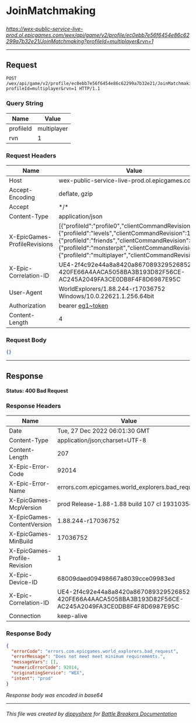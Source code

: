 # JoinMatchmaking

#####

*https://wex-public-service-live-prod.ol.epicgames.com/wex/api/game/v2/profile/ec0ebb7e56f6454e86c62299a7b32e21/JoinMatchmaking?profileId=multiplayer&rvn=1*

___

## Request

```http request
POST /wex/api/game/v2/profile/ec0ebb7e56f6454e86c62299a7b32e21/JoinMatchmaking?profileId=multiplayer&rvn=1 HTTP/1.1
```

### Query String

| Name | Value |
|---|---|
| profileId | multiplayer |
| rvn | 1 |




### Request Headers

| Name | Value |
|---|---|
| Host | wex-public-service-live-prod.ol.epicgames.com |
| Accept-Encoding | deflate, gzip |
| Accept | \*/\* |
| Content-Type | application/json |
| X-EpicGames-ProfileRevisions | [{"profileId":"profile0","clientCommandRevision":4},{"profileId":"levels","clientCommandRevision":1},{"profileId":"friends","clientCommandRevision":2},{"profileId":"monsterpit","clientCommandRevision":0},{"profileId":"multiplayer","clientCommandRevision":0}] |
| X-Epic-Correlation-ID | UE4-2f4c92e44a8a8420a867089329526852-420FE66A4AACA5058BA3B193D82F56CE-AC245A2049FA3CE0DB8F4F8D6987E95C |
| User-Agent | WorldExplorers/1.88.244-r17036752 Windows/10.0.22621.1.256.64bit |
| Authorization | bearer [eg1~token](https://github.com/dippyshere/battle-breakers-documentation/blob/master/docs/common/tokens/eg1.md) |
| Content-Length | 4 |


### Request Body

```json
{}
```

___

## Response

#### Status: 400 Bad Request




### Response Headers

| Name | Value |
|---|---|
| Date | Tue, 27 Dec 2022 06:01:30 GMT |
| Content-Type | application/json;charset=UTF-8 |
| Content-Length | 207 |
| X-Epic-Error-Code | 92014 |
| X-Epic-Error-Name | errors.com.epicgames.world_explorers.bad_request |
| X-EpicGames-McpVersion | prod Release-1.88-1.88 build 107 cl 19310354 |
| X-EpicGames-ContentVersion | 1.88.244-r17036752 |
| X-EpicGames-MinBuild | 17036752 |
| X-EpicGames-Profile-Revision | 1 |
| X-Epic-Device-ID | 68009daed09498667a8039cce09983ed |
| X-Epic-Correlation-ID | UE4-2f4c92e44a8a8420a867089329526852-420FE66A4AACA5058BA3B193D82F56CE-AC245A2049FA3CE0DB8F4F8D6987E95C |
| Connection | keep-alive |


### Response Body

```json
{
  "errorCode": "errors.com.epicgames.world_explorers.bad_request",
  "errorMessage": "Does not meet meet minimum requirememts.",
  "messageVars": [],
  "numericErrorCode": 92014,
  "originatingService": "WEX",
  "intent": "prod"
}
```

*Response body was encoded in base64*

___

###### This file was created by [dippyshere](https://github.com/dippyshere) for [Battle Breakers Documentation](https://github.com/dippyshere/battle-breakers-documentation)
